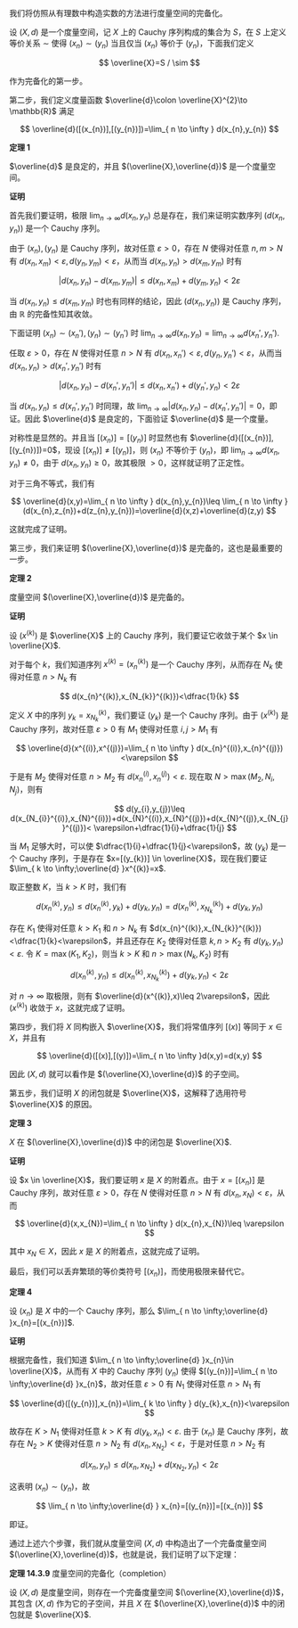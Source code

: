 我们将仿照从有理数中构造实数的方法进行度量空间的完备化。

设 $(X,d)$ 是一个度量空间，记 $X$ 上的 Cauchy 序列构成的集合为 $S$，在 $S$ 上定义等价关系 $\sim$ 使得 $(x_{n})\sim(y_{n})$ 当且仅当 $(x_{n})$ 等价于 $(y_{n})$，下面我们定义

$$
\overline{X}=S / \sim
$$

作为完备化的第一步。

第二步，我们定义度量函数 $\overline{d}\colon \overline{X}^{2}\to \mathbb{R}$ 满足

$$
\overline{d}([(x_{n})],[(y_{n})])=\lim_{ n \to \infty } d(x_{n},y_{n})
$$

**定理 1**

$\overline{d}$ 是良定的，并且 $(\overline{X},\overline{d})$ 是一个度量空间。

**证明**

首先我们要证明，极限 $\lim_{ n \to \infty }d(x_{n},y_{n})$ 总是存在，我们来证明实数序列 $(d(x_{n},y_{n}))$ 是一个 Cauchy 序列。

由于 $(x_{n}),(y_{n})$ 是 Cauchy 序列，故对任意 $\varepsilon>0$，存在 $N$ 使得对任意 $n,m>N$ 有 $d(x_{n},x_{m})<\varepsilon,d(y_{n},y_{m})<\varepsilon$，从而当 $d(x_{n},y_{n})>d(x_{m},y_{m})$ 时有

$$
|d(x_{n},y_{n})-d(x_{m},y_{m})|\leq d(x_{n},x_{m})+d(y_{m},y_{n})<2\varepsilon
$$

当 $d(x_{n},y_{n})\leq d(x_{m},y_{m})$ 时也有同样的结论，因此 $(d(x_{n},y_{n}))$ 是 Cauchy 序列，由 $\mathbb{R}$ 的完备性知其收敛。

下面证明 $(x_{n})\sim(x_{n}'),(y_{n})\sim(y_{n}')$ 时 $\lim_{ n \to \infty }d(x_{n},y_{n})=\lim_{ n \to \infty }d(x_{n}',y_{n}')$.

任取 $\varepsilon>0$，存在 $N$ 使得对任意 $n>N$ 有 $d(x_{n},x_{n}')<\varepsilon,d(y_{n},y_{n}')<\varepsilon$，从而当 $d(x_{n},y_{n})>d(x_{n}',y_{n}')$ 时有

$$
|d(x_{n},y_{n})-d(x_{n}',y_{n}')|\leq d(x_{n},x_{n}')+d(y_{n}',y_{n})<2\varepsilon
$$

当 $d(x_{n},y_{n})\leq d(x_{n}',y_{n}')$ 时同理，故 $\lim_{ n \to \infty }|d(x_{n},y_{n})-d(x_{n}',y_{n}')|=0$，即证。因此 $\overline{d}$ 是良定的，下面验证 $\overline{d}$ 是一个度量。

对称性是显然的。并且当 $[(x_{n})]=[(y_{n})]$ 时显然也有 $\overline{d}([(x_{n})],[(y_{n})])=0$，现设 $[(x_{n})] \neq [(y_{n})]$，则 $(x_{n})$ 不等价于 $(y_{n})$，即 $\lim_{ n \to \infty }d(x_{n},y_{n})\neq 0$，由于 $d(x_{n},y_{n})\geq 0$，故其极限 $>0$，这样就证明了正定性。

对于三角不等式，我们有

$$
\overline{d}(x,y)=\lim_{ n \to \infty } d(x_{n},y_{n})\leq \lim_{ n \to \infty } (d(x_{n},z_{n})+d(z_{n},y_{n}))=\overline{d}(x,z)+\overline{d}(z,y)
$$

这就完成了证明。

第三步，我们来证明 $(\overline{X},\overline{d})$ 是完备的，这也是最重要的一步。

**定理 2**

度量空间 $(\overline{X},\overline{d})$ 是完备的。

**证明**

设 $(x^{(k)})$ 是 $\overline{X}$ 上的 Cauchy 序列，我们要证它收敛于某个 $x \in \overline{X}$.

对于每个 $k$，我们知道序列 $x^{(k)}=(x^{(k)}_{n})$ 是一个 Cauchy 序列，从而存在 $N_{k}$ 使得对任意 $n>N_{k}$ 有

$$
d(x_{n}^{(k)},x_{N_{k}}^{(k)})<\dfrac{1}{k}
$$

定义 $X$ 中的序列 $y_{k}=x_{N_{k}}^{(k)}$，我们要证 $(y_{k})$ 是一个 Cauchy 序列。由于 $(x^{(k)})$ 是 Cauchy 序列，故对任意 $\varepsilon>0$ 有 $M_{1}$ 使得对任意 $i,j>M_{1}$ 有

$$
\overline{d}(x^{(i)},x^{(j)})=\lim_{ n \to \infty } d(x_{n}^{(i)},x_{n}^{(j)})<\varepsilon
$$

于是有 $M_{2}$ 使得对任意 $n>M_{2}$ 有 $d(x_{n}^{(i)},x_{n}^{(j)})<\varepsilon$. 现在取 $N>\max(M_{2},N_{i},N_{j})$，则有

$$
d(y_{i},y_{j})\leq d(x_{N_{i}}^{(i)},x_{N}^{(i)})+d(x_{N}^{(i)},x_{N}^{(j)})+d(x_{N}^{(j)},x_{N_{j}}^{(j)})< \varepsilon+\dfrac{1}{i}+\dfrac{1}{j}
$$

当 $M_{1}$ 足够大时，可以使 $\dfrac{1}{i}+\dfrac{1}{j}<\varepsilon$，故 $(y_{k})$ 是一个 Cauchy 序列，于是存在 $x=[(y_{k})] \in \overline{X}$，现在我们要证 $\lim_{ k \to \infty;\overline{d} }x^{(k)}=x$.

取正整数 $K$，当 $k>K$ 时，我们有

$$
d(x_{n}^{(k)},y_{n})\leq d(x_{n}^{(k)},y_{k})+d(y_{k},y_{n})=d(x_{n}^{(k)},x_{N_{k}}^{(k)})+d(y_{k},y_{n})
$$

存在 $K_{1}$ 使得对任意 $k>K_{1}$ 和 $n>N_{k}$ 有 $d(x_{n}^{(k)},x_{N_{k}}^{(k)})<\dfrac{1}{k}<\varepsilon$，并且还存在 $K_{2}$ 使得对任意 $k,n>K_{2}$ 有 $d(y_{k},y_{n})<\varepsilon$. 令 $K=\max(K_{1},K_{2})$，则当 $k>K$ 和 $n>\max(N_{k},K_{2})$ 时有

$$
d(x_{n}^{(k)},y_{n})\leq d(x_{n}^{(k)},x_{N_{k}}^{(k)})+d(y_{k},y_{n})<2\varepsilon
$$

对 $n\to \infty$ 取极限，则有 $\overline{d}(x^{(k)},x)\leq 2\varepsilon$，因此 $(x^{(k)})$ 收敛于 $x$，这就完成了证明。

第四步，我们将 $X$ 同构嵌入 $\overline{X}$，我们将常值序列 $[(x)]$ 等同于 $x \in X$，并且有

$$
\overline{d}([(x)],[(y)])=\lim_{ n \to \infty }d(x,y)=d(x,y)
$$

因此 $(X,d)$ 就可以看作是 $(\overline{X},\overline{d})$ 的子空间。

第五步，我们证明 $X$ 的闭包就是 $\overline{X}$，这解释了选用符号 $\overline{X}$ 的原因。

**定理 3**

$X$ 在 $(\overline{X},\overline{d})$ 中的闭包是 $\overline{X}$.

**证明**

设 $x \in \overline{X}$，我们要证明 $x$ 是 $X$ 的附着点。由于 $x=[(x_{n})]$ 是 Cauchy 序列，故对任意 $\varepsilon>0$，存在 $N$ 使得对任意 $n>N$ 有 $d(x_{n},x_{N})<\varepsilon$，从而

$$
\overline{d}(x,x_{N})=\lim_{ n \to \infty } d(x_{n},x_{N})\leq \varepsilon
$$

其中 $x_{N}\in X$，因此 $x$ 是 $X$ 的附着点，这就完成了证明。

最后，我们可以丢弃繁琐的等价类符号 $[(x_{n})]$，而使用极限来替代它。

**定理 4**

设 $(x_{n})$ 是 $X$ 中的一个 Cauchy 序列，那么 $\lim_{ n \to \infty;\overline{d} }x_{n}=[(x_{n})]$.

**证明**

根据完备性，我们知道 $\lim_{ n \to \infty;\overline{d} }x_{n}\in \overline{X}$，从而有 $X$ 中的 Cauchy 序列 $(y_{n})$ 使得 $[(y_{n})]=\lim_{ n \to \infty;\overline{d} }x_{n}$，故对任意 $\varepsilon>0$ 有 $N_{1}$ 使得对任意 $n>N_{1}$ 有

$$
\overline{d}([(y_{n})],x_{n})=\lim_{ k \to \infty } d(y_{k},x_{n})<\varepsilon
$$

故存在 $K>N_{1}$ 使得对任意 $k>K$ 有 $d(y_{k},x_{n})<\varepsilon$. 由于 $(x_{n})$ 是 Cauchy 序列，故存在 $N_{2}>K$ 使得对任意 $n>N_{2}$ 有 $d(x_{n},x_{N_{2}})<\varepsilon$，于是对任意 $n>N_{2}$ 有

$$
d(x_{n},y_{n})\leq d(x_{n},x_{N_{2}})+d(x_{N_{2}},y_{n})<2\varepsilon
$$

这表明 $(x_{n})\sim(y_{n})$，故

$$
\lim_{ n \to \infty;\overline{d} } x_{n}=[(y_{n})]=[(x_{n})]
$$

即证。

通过上述六个步骤，我们就从度量空间 $(X,d)$ 中构造出了一个完备度量空间 $(\overline{X},\overline{d})$，也就是说，我们证明了以下定理：

**定理 14.3.9** 度量空间的完备化（completion）

设 $(X,d)$ 是度量空间，则存在一个完备度量空间 $(\overline{X},\overline{d})$，其包含 $(X,d)$ 作为它的子空间，并且 $X$ 在 $(\overline{X},\overline{d})$ 中的闭包就是 $\overline{X}$.